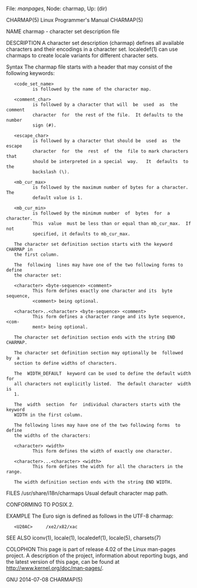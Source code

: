 File: *manpages*,  Node: charmap,  Up: (dir)

CHARMAP(5)                 Linux Programmer's Manual                CHARMAP(5)



NAME
       charmap - character set description file

DESCRIPTION
       A  character set description (charmap) defines all available characters
       and their encodings in a character set.  localedef(1) can use  charmaps
       to create locale variants for different character sets.

   Syntax
       The charmap file starts with a header that may consist of the following
       keywords:

       <code_set_name>
              is followed by the name of the character map.

       <comment_char>
              is followed by a character that will  be  used  as  the  comment
              character  for  the rest of the file.  It defaults to the number
              sign (#).

       <escape_char>
              is followed by a character that should be  used  as  the  escape
              character  for  the  rest  of  the  file to mark characters that
              should be interpreted in a special  way.   It  defaults  to  the
              backslash (\).

       <mb_cur_max>
              is followed by the maximum number of bytes for a character.  The
              default value is 1.

       <mb_cur_min>
              is followed by the minimum number  of  bytes  for  a  character.
              This  value  must be less than or equal than mb_cur_max.  If not
              specified, it defaults to mb_cur_max.

       The character set definition section starts with the keyword CHARMAP in
       the first column.

       The  following  lines may have one of the two following forms to define
       the character set:

       <character> <byte-sequence> <comment>
              This form defines exactly one character and its  byte  sequence,
              <comment> being optional.

       <character>..<character> <byte-sequence> <comment>
              This form defines a character range and its byte sequence, <com-
              ment> being optional.

       The character set definition section ends with the string END CHARMAP.

       The character set definition section may optionally be  followed  by  a
       section to define widths of characters.

       The  WIDTH_DEFAULT  keyword can be used to define the default width for
       all characters not explicitly listed.  The default character  width  is
       1.

       The  width  section  for  individual characters starts with the keyword
       WIDTH in the first column.

       The following lines may have one of the two following forms  to  define
       the widths of the characters:

       <character> <width>
              This form defines the width of exactly one character.

       <character>...<character> <width>
              This form defines the width for all the characters in the range.

       The width definition section ends with the string END WIDTH.

FILES
       /usr/share/i18n/charmaps
              Usual default character map path.

CONFORMING TO
       POSIX.2.

EXAMPLE
       The Euro sign is defined as follows in the UTF-8 charmap:

       <U20AC>     /xe2/x82/xac

SEE ALSO
       iconv(1), locale(1), localedef(1), locale(5), charsets(7)

COLOPHON
       This  page  is  part of release 4.02 of the Linux man-pages project.  A
       description of the project, information about reporting bugs,  and  the
       latest     version     of     this    page,    can    be    found    at
       http://www.kernel.org/doc/man-pages/.



GNU                               2014-07-08                        CHARMAP(5)
